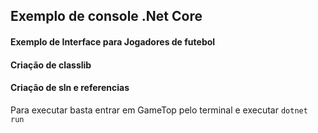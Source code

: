 ## Exemplo de console .Net Core

#### Exemplo de Interface para Jogadores de futebol
#### Criação de classlib
#### Criação de sln e referencias

Para executar basta entrar em GameTop pelo terminal e executar `dotnet run`
